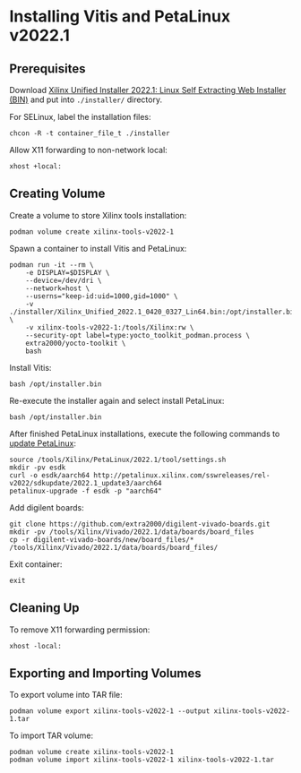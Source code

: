 # Installing Vitis and PetaLinux v2022.1


## Prerequisites

Download [Xilinx Unified Installer 2022.1: Linux Self Extracting Web Installer (BIN)](https://www.xilinx.com/support/download.html) and put into `./installer/` directory.

For SELinux, label the installation files:
```
chcon -R -t container_file_t ./installer
```

Allow X11 forwarding to non-network local:
```
xhost +local:
```


## Creating Volume

Create a volume to store Xilinx tools installation:
```
podman volume create xilinx-tools-v2022-1
```

Spawn a container to install Vitis and PetaLinux:
```
podman run -it --rm \
    -e DISPLAY=$DISPLAY \
    --device=/dev/dri \
    --network=host \
    --userns="keep-id:uid=1000,gid=1000" \
    -v ./installer/Xilinx_Unified_2022.1_0420_0327_Lin64.bin:/opt/installer.bin \
    -v xilinx-tools-v2022-1:/tools/Xilinx:rw \
    --security-opt label=type:yocto_toolkit_podman.process \
    extra2000/yocto-toolkit \
    bash
```

Install Vitis:
```
bash /opt/installer.bin
```

Re-execute the installer again and select install PetaLinux:
```
bash /opt/installer.bin
```

After finished PetaLinux installations, execute the following commands to [update PetaLinux](https://www.xilinx.com/content/dam/xilinx/support/download/plnx/Petalinux_Tool_Upgrade_2022.1_update3.txt):
```
source /tools/Xilinx/PetaLinux/2022.1/tool/settings.sh
mkdir -pv esdk
curl -o esdk/aarch64 http://petalinux.xilinx.com/sswreleases/rel-v2022/sdkupdate/2022.1_update3/aarch64
petalinux-upgrade -f esdk -p "aarch64"
```

Add digilent boards:
```
git clone https://github.com/extra2000/digilent-vivado-boards.git
mkdir -pv /tools/Xilinx/Vivado/2022.1/data/boards/board_files
cp -r digilent-vivado-boards/new/board_files/* /tools/Xilinx/Vivado/2022.1/data/boards/board_files/
```

Exit container:
```
exit
```


## Cleaning Up

To remove X11 forwarding permission:
```
xhost -local:
```


## Exporting and Importing Volumes

To export volume into TAR file:
```
podman volume export xilinx-tools-v2022-1 --output xilinx-tools-v2022-1.tar
```

To import TAR volume:
```
podman volume create xilinx-tools-v2022-1
podman volume import xilinx-tools-v2022-1 xilinx-tools-v2022-1.tar
```
